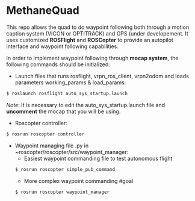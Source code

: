 # MethaneQuad


This repo allows the quad to do waypoint following both through a motion caption system (VICON or OPTITRACK) and GPS (under developement. It uses customized **ROSFlight** and **ROSCopter** to provide an autopilot interface and waypoint following capabilities.

In order to implement waypoint following through **mocap system**, the following commands should be initialized:
- Launch files that runs rosflight, vrpn_ros_client, vrpn2odom and loads parameters working_params & load_params: 
```bash
$ roslaunch rosflight auto_sys_startup.launch
```
 _Note_: It is necessary to edit the auto_sys_startup.launch file and **uncomment** the mocap that you will be using.

- Roscopter controller: 
```bash
$ rosrun roscopter controller
```
- Waypoint managing file .py in ~roscopter/roscopter/src/waypoint_manager:
  + Easiest waypoint commanding file to test autonomous flight
  ```bash
  $ rosrun roscopter simple_pub_command
  ```
  + More complex waypoint commanding #goal
  ```bash
  $ rosrun roscopter waypoint_manager
  ```
